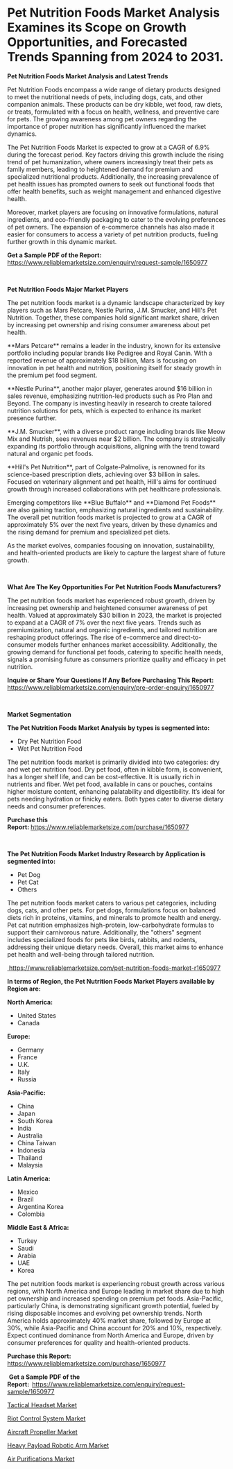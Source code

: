 <p><h1>Pet Nutrition Foods Market Analysis Examines its Scope on Growth Opportunities, and Forecasted Trends Spanning from 2024 to 2031.</h1></p><p><strong>Pet Nutrition Foods Market Analysis and Latest Trends</strong></p>
<p><p>Pet Nutrition Foods encompass a wide range of dietary products designed to meet the nutritional needs of pets, including dogs, cats, and other companion animals. These products can be dry kibble, wet food, raw diets, or treats, formulated with a focus on health, wellness, and preventive care for pets. The growing awareness among pet owners regarding the importance of proper nutrition has significantly influenced the market dynamics.</p><p>The Pet Nutrition Foods Market is expected to grow at a CAGR of 6.9% during the forecast period. Key factors driving this growth include the rising trend of pet humanization, where owners increasingly treat their pets as family members, leading to heightened demand for premium and specialized nutritional products. Additionally, the increasing prevalence of pet health issues has prompted owners to seek out functional foods that offer health benefits, such as weight management and enhanced digestive health.</p><p>Moreover, market players are focusing on innovative formulations, natural ingredients, and eco-friendly packaging to cater to the evolving preferences of pet owners. The expansion of e-commerce channels has also made it easier for consumers to access a variety of pet nutrition products, fueling further growth in this dynamic market.</p></p>
<p><strong>Get a Sample PDF of the Report:&nbsp;</strong> <a href="https://www.reliablemarketsize.com/enquiry/request-sample/1650977?utm_campaign=1103&utm_medium=2&utm_source=Github&utm_content=ia&utm_term=18112024&utm_id=pet-nutrition-foods">https://www.reliablemarketsize.com/enquiry/request-sample/1650977</a></p>
<p>&nbsp;</p>
<p><strong>Pet Nutrition Foods Major Market Players</strong></p>
<p><p>The pet nutrition foods market is a dynamic landscape characterized by key players such as Mars Petcare, Nestle Purina, J.M. Smucker, and Hill's Pet Nutrition. Together, these companies hold significant market share, driven by increasing pet ownership and rising consumer awareness about pet health.</p><p>**Mars Petcare** remains a leader in the industry, known for its extensive portfolio including popular brands like Pedigree and Royal Canin. With a reported revenue of approximately $18 billion, Mars is focusing on innovation in pet health and nutrition, positioning itself for steady growth in the premium pet food segment.</p><p>**Nestle Purina**, another major player, generates around $16 billion in sales revenue, emphasizing nutrition-led products such as Pro Plan and Beyond. The company is investing heavily in research to create tailored nutrition solutions for pets, which is expected to enhance its market presence further.</p><p>**J.M. Smucker**, with a diverse product range including brands like Meow Mix and Nutrish, sees revenues near $2 billion. The company is strategically expanding its portfolio through acquisitions, aligning with the trend toward natural and organic pet foods.</p><p>**Hill's Pet Nutrition**, part of Colgate-Palmolive, is renowned for its science-based prescription diets, achieving over $3 billion in sales. Focused on veterinary alignment and pet health, Hill's aims for continued growth through increased collaborations with pet healthcare professionals.</p><p>Emerging competitors like **Blue Buffalo** and **Diamond Pet Foods** are also gaining traction, emphasizing natural ingredients and sustainability. The overall pet nutrition foods market is projected to grow at a CAGR of approximately 5% over the next five years, driven by these dynamics and the rising demand for premium and specialized pet diets. </p><p>As the market evolves, companies focusing on innovation, sustainability, and health-oriented products are likely to capture the largest share of future growth.</p></p>
<p>&nbsp;</p>
<p><strong>What Are The Key Opportunities For Pet Nutrition Foods Manufacturers?</strong></p>
<p><p>The pet nutrition foods market has experienced robust growth, driven by increasing pet ownership and heightened consumer awareness of pet health. Valued at approximately $30 billion in 2023, the market is projected to expand at a CAGR of 7% over the next five years. Trends such as premiumization, natural and organic ingredients, and tailored nutrition are reshaping product offerings. The rise of e-commerce and direct-to-consumer models further enhances market accessibility. Additionally, the growing demand for functional pet foods, catering to specific health needs, signals a promising future as consumers prioritize quality and efficacy in pet nutrition.</p></p>
<p><strong>Inquire or Share Your Questions If Any Before Purchasing This Report:</strong> <a href="https://www.reliablemarketsize.com/enquiry/pre-order-enquiry/1650977?utm_campaign=1103&utm_medium=2&utm_source=Github&utm_content=ia&utm_term=18112024&utm_id=pet-nutrition-foods">https://www.reliablemarketsize.com/enquiry/pre-order-enquiry/1650977</a></p>
<p>&nbsp;</p>
<p><strong>Market Segmentation</strong></p>
<p><strong>The Pet Nutrition Foods Market Analysis by types is segmented into:</strong></p>
<p><ul><li>Dry Pet Nutrition Food</li><li>Wet Pet Nutrition Food</li></ul></p>
<p><p>The pet nutrition foods market is primarily divided into two categories: dry and wet pet nutrition food. Dry pet food, often in kibble form, is convenient, has a longer shelf life, and can be cost-effective. It is usually rich in nutrients and fiber. Wet pet food, available in cans or pouches, contains higher moisture content, enhancing palatability and digestibility. It’s ideal for pets needing hydration or finicky eaters. Both types cater to diverse dietary needs and consumer preferences.</p></p>
<p><strong>Purchase this Report:&nbsp;</strong><a href="https://www.reliablemarketsize.com/purchase/1650977?utm_campaign=1103&utm_medium=2&utm_source=Github&utm_content=ia&utm_term=18112024&utm_id=pet-nutrition-foods">https://www.reliablemarketsize.com/purchase/1650977</a></p>
<p>&nbsp;</p>
<p><strong>The Pet Nutrition Foods Market Industry Research by Application is segmented into:</strong></p>
<p><ul><li>Pet Dog</li><li>Pet Cat</li><li>Others</li></ul></p>
<p><p>The pet nutrition foods market caters to various pet categories, including dogs, cats, and other pets. For pet dogs, formulations focus on balanced diets rich in proteins, vitamins, and minerals to promote health and energy. Pet cat nutrition emphasizes high-protein, low-carbohydrate formulas to support their carnivorous nature. Additionally, the "others" segment includes specialized foods for pets like birds, rabbits, and rodents, addressing their unique dietary needs. Overall, this market aims to enhance pet health and well-being through tailored nutrition.</p></p>
<p><a href="https://www.reliablemarketsize.com/pet-nutrition-foods-market-r1650977?utm_campaign=1103&utm_medium=2&utm_source=Github&utm_content=ia&utm_term=18112024&utm_id=pet-nutrition-foods">&nbsp;https://www.reliablemarketsize.com/pet-nutrition-foods-market-r1650977</a></p>
<p><strong>In terms of Region, the Pet Nutrition Foods Market Players available by Region are:</strong></p>
<p>
    <p> <strong> North America: </strong>
        <ul>
            <li>United States</li>
            <li>Canada</li>
        </ul>
        </p> 
    <p> <strong> Europe: </strong>
        <ul>
            <li>Germany</li>
            <li>France</li>
            <li>U.K.</li>
            <li>Italy</li>
            <li>Russia</li>
        </ul>
        </p> 
    <p> <strong> Asia-Pacific: </strong>
        <ul>
            <li>China</li>
            <li>Japan</li>
            <li>South Korea</li>
            <li>India</li>
            <li>Australia</li>
            <li>China Taiwan</li>
            <li>Indonesia</li>
            <li>Thailand</li>
            <li>Malaysia</li>
        </ul>
        </p> 
    <p> <strong> Latin America: </strong>
        <ul>
            <li>Mexico</li>
            <li>Brazil</li>
            <li>Argentina Korea</li>
            <li>Colombia</li>
        </ul>
        </p> 
    <p> <strong> Middle East & Africa: </strong>
        <ul>
            <li>Turkey</li>
            <li>Saudi</li>
            <li>Arabia</li>
            <li>UAE</li>
            <li>Korea</li>
        </ul>
    </p>
    </p>
<p><p>The pet nutrition foods market is experiencing robust growth across various regions, with North America and Europe leading in market share due to high pet ownership and increased spending on premium pet foods. Asia-Pacific, particularly China, is demonstrating significant growth potential, fueled by rising disposable incomes and evolving pet ownership trends. North America holds approximately 40% market share, followed by Europe at 30%, while Asia-Pacific and China account for 20% and 10%, respectively. Expect continued dominance from North America and Europe, driven by consumer preferences for quality and health-oriented products.</p></p>
<p><strong>Purchase this Report: </strong><a href="https://www.reliablemarketsize.com/purchase/1650977?utm_campaign=1103&utm_medium=2&utm_source=Github&utm_content=ia&utm_term=18112024&utm_id=pet-nutrition-foods">https://www.reliablemarketsize.com/purchase/1650977</a></p>
<p>&nbsp;<strong>Get a Sample PDF of the Report:&nbsp;&nbsp;</strong><a href="https://www.reliablemarketsize.com/enquiry/request-sample/1650977?utm_campaign=1103&utm_medium=2&utm_source=Github&utm_content=ia&utm_term=18112024&utm_id=pet-nutrition-foods">https://www.reliablemarketsize.com/enquiry/request-sample/1650977</a></p>
<p><strong></strong></p>
<p><p><a href="https://www.linkedin.com/pulse/tactical-headset-market-size-growth-trends-statistics-forecasts-xaqge?utm_campaign=1103&utm_medium=2&utm_source=Github&utm_content=ia&utm_term=18112024&utm_id=pet-nutrition-foods">Tactical Headset Market</a></p><p><a href="https://www.linkedin.com/pulse/global-riot-control-system-nexus-sector-confluences-regional-rd2xc?utm_campaign=1103&utm_medium=2&utm_source=Github&utm_content=ia&utm_term=18112024&utm_id=pet-nutrition-foods">Riot Control System Market</a></p><p><a href="https://issuu.com/reportprime-2/docs/aircraft-propeller-market-size-2030_654a8d62f9b800?utm_campaign=1103&utm_medium=2&utm_source=Github&utm_content=ia&utm_term=18112024&utm_id=pet-nutrition-foods">Aircraft Propeller Market</a></p><p><a href="https://www.linkedin.com/pulse/market-dynamics-future-trends-global-heavy-payload-robotic-tzzxc?utm_campaign=1103&utm_medium=2&utm_source=Github&utm_content=ia&utm_term=18112024&utm_id=pet-nutrition-foods">Heavy Payload Robotic Arm Market</a></p><p><a href="https://issuu.com/reportprime-2/docs/air-purifications-market-size-2030._90eee8b2e74a71?utm_campaign=1103&utm_medium=2&utm_source=Github&utm_content=ia&utm_term=18112024&utm_id=pet-nutrition-foods">Air Purifications Market</a></p></p>